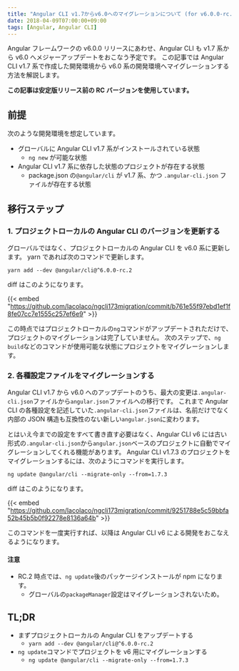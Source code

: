 ```yaml
---
title: "Angular CLI v1.7からv6.0へのマイグレーションについて (for v6.0.0-rc.2)"
date: 2018-04-09T07:00:00+09:00
tags: [Angular, Angular CLI]
---
```


Angular フレームワークの v6.0.0 リリースにあわせ、Angular CLI も v1.7 系から v6.0 へメジャーアップデートをおこなう予定です。
この記事では Angular CLI v1.7 系で作成した開発環境から v6.0 系の開発環境へマイグレーションする方法を解説します。

**この記事は安定版リリース前の RC バージョンを使用しています。**

## 前提

次のような開発環境を想定しています。

- グローバルに Angular CLI v1.7 系がインストールされている状態
  - `ng new` が可能な状態
- Angular CLI v1.7 系に依存した状態のプロジェクトが存在する状態
  - package.json の`@angular/cli` が v1.7 系、かつ `.angular-cli.json` ファイルが存在する状態

## 移行ステップ

### 1. プロジェクトローカルの Angular CLI のバージョンを更新する

グローバルではなく、プロジェクトローカルの Angular CLI を v6.0 系に更新します。
yarn であれば次のコマンドで更新します。

```
yarn add --dev @angular/cli@^6.0.0-rc.2
```

diff はこのようになります。

{{< embed "https://github.com/lacolaco/ngcli173migration/commit/b761e55f97ebd1ef1f8fe07cc7e1555c257ef6e9" >}}

この時点ではプロジェクトローカルの`ng`コマンドがアップデートされただけで、プロジェクトのマイグレーションは完了していません。
次のステップで、`ng build`などのコマンドが使用可能な状態にプロジェクトをマイグレーションします。

### 2. 各種設定ファイルをマイグレーションする

Angular CLI v1.7 から v6.0 へのアップデートのうち、最大の変更は`.angular-cli.json`ファイルから`angular.json`ファイルへの移行です。
これまで Angular CLI の各種設定を記述していた`.angular-cli.json`ファイルは、名前だけでなく内部の JSON 構造も互換性のない新しい`angular.json`に変わります。

とはいえ今までの設定をすべて書き直す必要はなく、Angular CLI v6 には古い形式の`.angular-cli.json`から`angular.json`ベースのプロジェクトに自動でマイグレーションしてくれる機能があります。
Angular CLI v1.7.3 のプロジェクトをマイグレーションするには、次のようにコマンドを実行します。

```
ng update @angular/cli --migrate-only --from=1.7.3
```

diff はこのようになります。

{{< embed "https://github.com/lacolaco/ngcli173migration/commit/9251788e5c59bbfa52b45b5b0f92278e8136a64b" >}}

このコマンドを一度実行すれば、以降は Angular CLI v6 による開発をおこなえるようになります。

#### 注意

- RC.2 時点では、`ng update`後のパッケージインストールが npm になります。
  - グローバルの`packageManager`設定はマイグレーションされないため。

## TL;DR

- まずプロジェクトローカルの Angular CLI をアップデートする
  - `yarn add --dev @angular/cli@^6.0.0-rc.2`
- `ng update`コマンドでプロジェクトを v6 用にマイグレーションする
  - `ng update @angular/cli --migrate-only --from=1.7.3`
